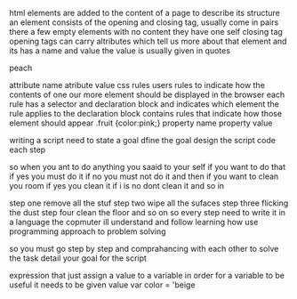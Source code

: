 html elements are added to the content of a page to describe its structure an element consists of the opening and closing tag, usually come in pairs  there a few empty elements with no content they have one self closing tag 
opening tags can carry altributes which tell us more about that element and its has a name and value the value is usually given in quotes 

<p class="fruit">peach</p>
   attribute name     atribute value
css rules users rules to indicate how the contents of one our more element should be displayed in the browser each rule has a selector and declaration block and indicates which element the rule applies to the declaration block contains rules that indicate how those element should appear
.fruit {color:pink;}
property name property value 
 
writing a script need to state a goal 
dfine the goal 
design the script 
code each step

so when you ant to do anything you saaid to your self if you want to do that if yes you must do it if no you must not do it 
and then if you want to clean you room if yes you clean it if i is no dont clean it and so in 

 step one remove all the stuf
step two wipe all the sufaces 
step three flicking the dust 
step four clean the floor and so on 
so every step need to write it in a language the copmuter ill understand and follow
learning how use programming approach to problem solving 

so you must go step by step and comprahancing with each other to solve the task 
detail your goal for the script 


expression that just assign a value to a variable 
in order for a variable to be useful it needs to be given value 
var color = 'beige 
